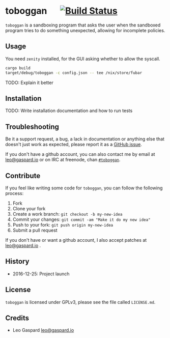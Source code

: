 toboggan &emsp; [![Build Status](https://travis-ci.org/Ekleog/toboggan.svg?branch=master)](https://travis-ci.org/Ekleog/toboggan)
========

`toboggan` is a sandboxing program that asks the user when the sandboxed program
tries to do something unexpected, allowing for incomplete policies.


Usage
-----

You need `zenity` installed, for the GUI asking whether to allow the syscall.

```sh
cargo build
target/debug/toboggan -c config.json -- tee /nix/store/fubar
```

TODO: Explain it better


Installation
------------

TODO: Write installation documentation and how to run tests


Troubleshooting
---------------

Be it a support request, a bug, a lack in documentation or anything else that
doesn't just work as expected, please report it as a [GitHub
issue](https://github.com/Ekleog/toboggan/issues/new).

If you don't have a github account, you can also contact me by email at
leo@gaspard.io or on IRC at freenode, chan
[`#toboggan`](https://webchat.freenode.net/?channels=toboggan).


Contribute
----------

If you feel like writing some code for `toboggan`, you can follow the following
process:

1. Fork
2. Clone your fork
3. Create a work branch: `git checkout -b my-new-idea`
4. Commit your changes: `git commit -am "Make it do my new idea"`
5. Push to your fork: `git push origin my-new-idea`
6. Submit a pull request

If you don't have or want a github account, I also accept patches at
leo@gaspard.io .


History
-------

 * 2016-12-25: Project launch


License
-------

`toboggan` is licensed under GPLv3, please see the file called `LICENSE.md`.


Credits
-------

 * Leo Gaspard <leo@gaspard.io>
